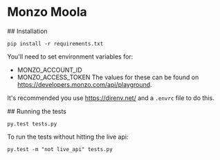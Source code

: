 # Monzo Moola

## Installation
```
pip install -r requirements.txt
```

You'll need to set environment variables for:
- MONZO_ACCOUNT_ID
- MONZO_ACCESS_TOKEN
The values for these can be found on https://developers.monzo.com/api/playground.

It's recommended you use https://direnv.net/ and a `.envrc` file to do this.

## Running the tests
```
py.test tests.py
```

To run the tests without hitting the live api:
```
py.test -m "not live_api" tests.py
```